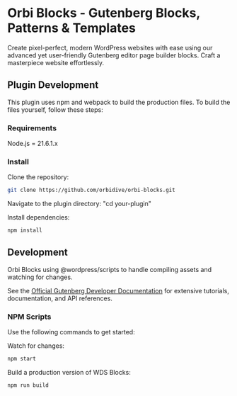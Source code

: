 # Orbi Blocks - Gutenberg Blocks, Patterns & Templates

Create pixel-perfect, modern WordPress websites with ease using our advanced yet user-friendly Gutenberg editor page builder blocks. Craft a masterpiece website effortlessly.

## Plugin Development

This plugin uses npm and webpack to build the production files. To build the files yourself, follow these steps:

### Requirements

Node.js = 21.6.1.x

### Install

Clone the repository:

```bash
git clone https://github.com/orbidive/orbi-blocks.git
```

Navigate to the plugin directory: "cd your-plugin"

Install dependencies:

```bash
npm install
```

## Development

Orbi Blocks using @wordpress/scripts to handle compiling assets and watching for changes.

See the [Official Gutenberg Developer Documentation](https://developer.wordpress.org/block-editor/#develop-for-the-block-editor) for extensive tutorials, documentation, and API references.

### NPM Scripts

Use the following commands to get started:

Watch for changes:

```bash
npm start
```

Build a production version of WDS Blocks:

```bash
npm run build
```
